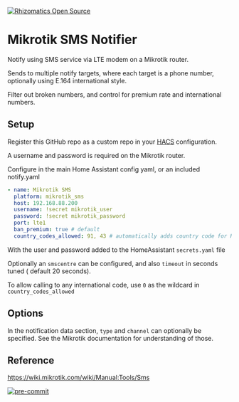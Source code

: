 [![Rhizomatics Open Source](https://avatars.githubusercontent.com/u/162821163?s=96&v=4)](https://github.com/rhizomatics)

# Mikrotik SMS Notifier

Notify using SMS service via LTE modem on a Mikrotik router.

Sends to multiple notify targets, where each target is a phone number,
optionally using E.164 international style.

Filter out broken numbers, and control for premium rate and international numbers.

## Setup

Register this GitHub repo as a custom repo
in your [HACS]( https://hacs.xyz) configuration.

A username and password is required on the Mikrotik router.

Configure in the main Home Assistant config yaml, or an included notify.yaml

```yaml
- name: Mikrotik SMS
  platform: mikrotik_sms
  host: 192.168.88.200
  username: !secret mikrotik_user
  password: !secret mikrotik_password
  port: lte1
  ban_premium: true # default
  country_codes_allowed: 91, 43 # automatically adds country code for Home Assistant configured region
```

With the user and password added to the HomeAssistant `secrets.yaml` file

Optionally an `smscentre` can be configured, and also `timeout` in seconds tuned ( default 20 seconds).

To allow calling to any international code, use `0` as the wildcard in `country_codes_allowed`

## Options

In the notification data section, `type` and `channel` can optionally be specified.
See the Mikrotik documentation for understanding of those.

## Reference
https://wiki.mikrotik.com/wiki/Manual:Tools/Sms

[![pre-commit](https://img.shields.io/badge/pre--commit-enabled-brightgreen?logo=pre-commit)](https://github.com/pre-commit/pre-commit)
